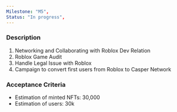 ```yaml
---
Milestone: "M5",
Status: "In progress",
---
```

<!--lang:en--> 
### Description

1. Networking and Collaborating with Roblox Dev Relation
2. Roblox Game Audit
3. Handle Legal Issue with Roblox
4. Campaign to convert first users from Roblox to Casper Network





### Acceptance Criteria
- Estimation of minted NFTs: 30,000
- Estimation of users: 30k 
